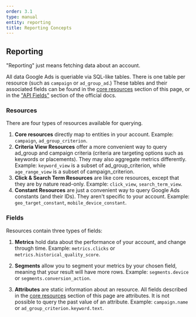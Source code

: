 ```yaml
---
order: 3.1
type: manual
entity: reporting
title: Reporting Concepts
---
```


## Reporting

"Reporting" just means fetching data about an account.

All data Google Ads is queriable via SQL-like tables. There is one table per resource (such as `campaign` or `ad_group_ad`.) 
These tables and their associated fields can be found in the [core resources](/#accountbudget) section of this page, or in the ["API Fields"](https://developers.google.com/google-ads/api/docs/fields/account_budget)
 section of the official docs.

### Resources

There are four types of resources available for querying.

1. **Core resources** directly map to entities in your account. Example: `campaign`, `ad_group_criterion`.
2. **Criteria View Resources** offer a more convenient way to query ad_group and campaign criteria (criteria are targeting options such as keywords or placements). They may also aggregate metrics differently. Example: `keyword_view` is a subset of ad_group_criterion, while `age_range_view` is a subset of campaign_criterion.
3. **Click & Search Term Resources** are like core resources, except that they are by nature read-only. Example: `click_view`, `search_term_view`.
4. **Constant Resources** are just a convenient way to query Google Ads constants (and their IDs). They aren't specific to your account. Example: `geo_target_constant`, `mobile_device_constant`.


### Fields

Resources contain three types of fields:

1. **Metrics** hold data about the performance of your account, and change through time. Example: `metrics.clicks` or `metrics.historical_quality_score`. 

3. **Segments** allow you to segment your metrics by your chosen field, meaning that your result will have more rows. Example: `segments.device` or `segments.conversion_action`. 

1. **Attributes** are static information about an resource. All fields described in the [core resources](/#accountbudget) section of this page are attributes. It is not possible to query the past value of an attribute. Example: `campaign.name` or `ad_group_criterion.keyword.text`.

<!-- For reference, this is the complete list of core resources: 
account_budget, 
account_budget_proposal
ad_group
ad_group_ad
ad_group_ad_label
ad_group_bid_modifier
ad_group_criterion
ad_group_criterion_label
ad_group_criterion_simulation
ad_group_extension_setting
ad_group_feed
ad_group_label
ad_group_simulation
ad_parameter
asset
bidding_strategy
billing_setup
campaign
campaign_bid_modifier
campaign_budget
campaign_criterion
campaign_criterion_simulation
campaign_extension_setting
campaign_feed
campaign_label
campaign_shared_set
change_status
conversion_action
custom_interest
customer
customer_client
customer_client_link
customer_extension_setting
customer_feed
customer_label
customer_manager_link
customer_negative_criterion
domain_category
extension_feed_item
feed
feed_item
feed_item_target
feed_mapping
keyword_plan
keyword_plan_ad_group
keyword_plan_campaign
keyword_plan_keyword
keyword_plan_negative_keyword
label
media_file
mutate_job
recommendation
remarketing_action
shared_criterion
shared_set
user_interest
user_list
video -->



<!-- ad_group_audience_view
ad_schedule_view
campaign_audience_view
detail_placement_view
display_keyword_view
expanded_landing_page_view
feed_placeholder_view
gender_view
geographic_view
group_placement_view
hotel_group_view
hotel_performance_view
keyword_view
landing_page_view
location_view
managed_placement_view
parental_status_view
product_group_view
shopping_performance_view
topic_view -->



<!-- 
carrier_constant
geo_target_constant
language_constant
mobile_app_category_constant
mobile_device_constant
operating_system_version_constant
product_bidding_category_constant
topic_constant -->




